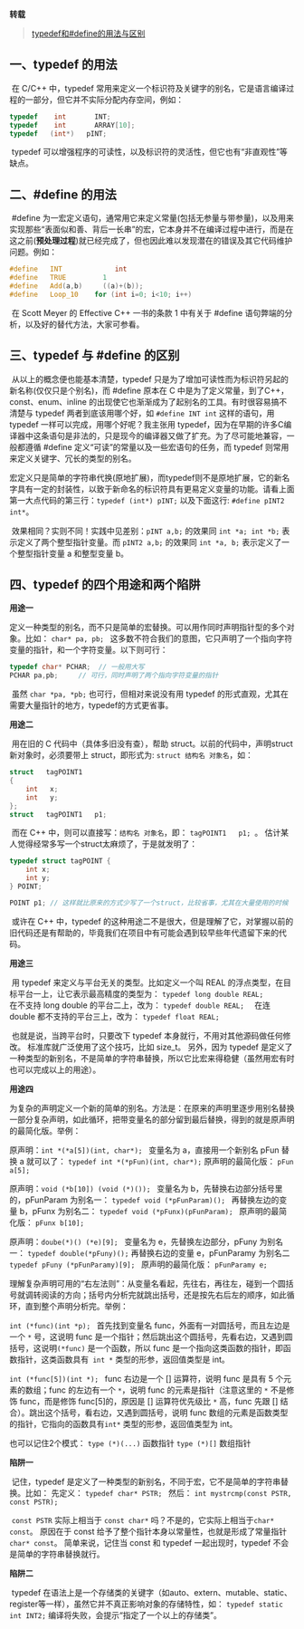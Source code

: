 **转载**

> [typedef和#define的用法与区别](https://www.cnblogs.com/kerwinshaw/archive/2009/02/02/1382428.html)

## 一、typedef 的用法

​		在 C/C++ 中，typedef 常用来定义一个标识符及关键字的别名，它是语言编译过程的一部分，但它并不实际分配内存空间，例如：

```c++
typedef    int       INT;
typedef    int       ARRAY[10];
typedef   (int*)   pINT;
```

​		typedef 可以增强程序的可读性，以及标识符的灵活性，但它也有“非直观性”等缺点。

## 二、#define 的用法

​		#define 为一宏定义语句，通常用它来定义常量(包括无参量与带参量)，以及用来实现那些“表面似和善、背后一长串”的宏，它本身并不在编译过程中进行，而是在这之前(**预处理过程**)就已经完成了，但也因此难以发现潜在的错误及其它代码维护问题。例如：

```c++
#define   INT             int
#define   TRUE         1
#define   Add(a,b)     ((a)+(b));
#define   Loop_10    for (int i=0; i<10; i++)
```

​		在 Scott Meyer 的 Effective C++ 一书的条款 1 中有关于 #define 语句弊端的分析，以及好的替代方法，大家可参看。

## 三、typedef 与 #define 的区别

​		从以上的概念便也能基本清楚，typedef 只是为了增加可读性而为标识符另起的新名称(仅仅只是个别名)，而 #define 原本在 C 中是为了定义常量，到了C++，const、enum、inline 的出现使它也渐渐成为了起别名的工具。有时很容易搞不清楚与 typedef 两者到底该用哪个好，如 `#define INT int` 这样的语句，用 typedef 一样可以完成，用哪个好呢？我主张用 typedef，因为在早期的许多C编译器中这条语句是非法的，只是现今的编译器又做了扩充。为了尽可能地兼容，一般都遵循 #define 定义“可读”的常量以及一些宏语句的任务，而 typedef 则常用来定义关键字、冗长的类型的别名。

​		宏定义只是简单的字符串代换(原地扩展)，而typedef则不是原地扩展，它的新名字具有一定的封装性，以致于新命名的标识符具有更易定义变量的功能。请看上面第一大点代码的第三行：`typedef (int*) pINT;` 以及下面这行:
`#define pINT2 int*`。

​		效果相同？实则不同！实践中见差别：`pINT a,b;` 的效果同 `int *a; int *b;` 表示定义了两个整型指针变量。而 `pINT2 a,b;` 的效果同 `int *a, b;` 表示定义了一个整型指针变量 a 和整型变量 b。

## 四、typedef 的四个用途和两个陷阱

**用途一**

​		定义一种类型的别名，而不只是简单的宏替换。可以用作同时声明指针型的多个对象。比如： `char* pa, pb; `   这多数不符合我们的意图，它只声明了一个指向字符变量的指针，和一个字符变量。以下则可行：

```c++
typedef char* PCHAR;  // 一般用大写 
PCHAR pa,pb;     // 可行，同时声明了两个指向字符变量的指针 
```

​		虽然  `char *pa, *pb;`  也可行，但相对来说没有用 typedef 的形式直观，尤其在需要大量指针的地方，typedef的方式更省事。 

**用途二**

​		用在旧的 C 代码中（具体多旧没有查），帮助 struct。以前的代码中，声明struct 新对象时，必须要带上 struct，即形式为: `struct 结构名 对象名`，如： 

```c++
struct   tagPOINT1 
{ 
    int   x; 
    int   y; 
}; 
struct   tagPOINT1   p1;   
```

​		而在 C++ 中，则可以直接写：`结构名 对象名`，即： `tagPOINT1   p1; `。 估计某人觉得经常多写一个struct太麻烦了，于是就发明了： 

```c++
typedef struct tagPOINT {
    int x;
    int y;
} POINT;

POINT p1; // 这样就比原来的方式少写了一个struct，比较省事，尤其在大量使用的时候
```

​		或许在 C++ 中，typedef 的这种用途二不是很大，但是理解了它，对掌握以前的旧代码还是有帮助的，毕竟我们在项目中有可能会遇到较早些年代遗留下来的代码。 

**用途三**

​		用 typedef 来定义与平台无关的类型。比如定义一个叫   REAL   的浮点类型，在目标平台一上，让它表示最高精度的类型为： 
`typedef long double REAL; `  
在不支持 long double 的平台二上，改为： 
`typedef double REAL;  `
在连 double 都不支持的平台三上，改为： 
`typedef float REAL; ` 

​		也就是说，当跨平台时，只要改下 typedef 本身就行，不用对其他源码做任何修改。 标准库就广泛使用了这个技巧，比如 size_t。 另外，因为 typedef 是定义了一种类型的新别名，不是简单的字符串替换，所以它比宏来得稳健（虽然用宏有时也可以完成以上的用途）。 

**用途四**

​		为复杂的声明定义一个新的简单的别名。方法是：在原来的声明里逐步用别名替换一部分复杂声明，如此循环，把带变量名的部分留到最后替换，得到的就是原声明的最简化版。举例： 

原声明：`int *(*a[5])(int, char*); `
变量名为 a，直接用一个新别名 pFun 替换 a 就可以了： 
`typedef int *(*pFun)(int, char*);` 
原声明的最简化版： 
`pFun a[5]; `  

原声明：`void (*b[10]) (void (*)()); `
变量名为 b，先替换右边部分括号里的，pFunParam 为别名一： 
`typedef void (*pFunParam)(); `
再替换左边的变量 b，pFunx 为别名二： 
`typedef void (*pFunx)(pFunParam); `
原声明的最简化版： 
`pFunx b[10]; `

原声明：`doube(*)() (*e)[9]; ` 
变量名为 e，先替换左边部分，pFuny 为别名一： 
`typedef double(*pFuny)();` 
再替换右边的变量 e，pFunParamy 为别名二 
`typedef pFuny (*pFunParamy)[9]; `
原声明的最简化版： 
`pFunParamy e; ` 

​		理解复杂声明可用的“右左法则”：从变量名看起，先往右，再往左，碰到一个圆括号就调转阅读的方向；括号内分析完就跳出括号，还是按先右后左的顺序，如此循环，直到整个声明分析完。举例： 

`int (*func)(int *p); `
		首先找到变量名 func，外面有一对圆括号，而且左边是一个 `*` 号，这说明 func 是一个指针；然后跳出这个圆括号，先看右边，又遇到圆括号，这说明`(*func)` 是一个函数，所以 func 是一个指向这类函数的指针，即函数指针，这类函数具有` int *` 类型的形参，返回值类型是 int。 

`int (*func[5])(int *); `
func 右边是一个 [] 运算符，说明 func 是具有 5 个元素的数组；func 的左边有一个 `*`，说明 func 的元素是指针（注意这里的 `*` 不是修饰 func，而是修饰 func[5]的，原因是 [] 运算符优先级比 `*` 高，func 先跟 [] 结合）。跳出这个括号，看右边，又遇到圆括号，说明 func 数组的元素是函数类型的指针，它指向的函数具有`int*` 类型的形参，返回值类型为 int。 

也可以记住2个模式： 
`type (*)(...)` 函数指针 
`type (*)[]` 数组指针   

**陷阱一** 

​		记住，typedef 是定义了一种类型的新别名，不同于宏，它不是简单的字符串替换。比如： 
先定义： 
`typedef char* PSTR; `
然后： 
`int mystrcmp(const PSTR, const PSTR); `

​		`const PSTR` 实际上相当于  `const char*`  吗？不是的，它实际上相当于`char* const`。 原因在于 const 给予了整个指针本身以常量性，也就是形成了常量指针 `char* const`。 简单来说，记住当 const 和 typedef 一起出现时，typedef 不会是简单的字符串替换就行。 

**陷阱二**

​		typedef 在语法上是一个存储类的关键字（如auto、extern、mutable、static、register等一样），虽然它并不真正影响对象的存储特性，如： 
`typedef static int INT2;`  编译将失败，会提示“指定了一个以上的存储类”。
